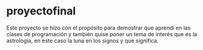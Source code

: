 # proyectofinal

Este proyecto se hizo con el propósito para demostrar que aprendí en las clases de programación y también quise poner un tema de interés que es la astrología, en este caso la luna en los signos y que significa.  
